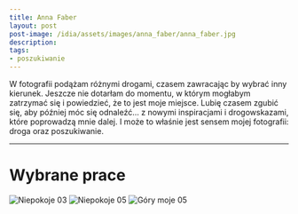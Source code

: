 ```yaml
---
title: Anna Faber
layout: post
post-image: /idia/assets/images/anna_faber/anna_faber.jpg
description: 
tags:
- poszukiwanie
---
```


W fotografii podążam różnymi drogami, czasem zawracając by wybrać inny kierunek. Jeszcze nie dotarłam do momentu, w którym mogłabym zatrzymać się i powiedzieć, że to jest moje miejsce. Lubię czasem zgubić się, aby później móc się odnaleźć… z nowymi inspiracjami i drogowskazami, które poprowadzą mnie dalej. I może to właśnie jest sensem mojej fotografii: droga oraz poszukiwanie.

---

# Wybrane prace

![Niepokoje 03](/idia/assets/images/anna_faber/Niepokoje_03.jpg)
![Niepokoje 05](/idia/assets/images/anna_faber/Niepokoje_05.jpg)
![Góry moje 05](/idia/assets/images/anna_faber/Gory_moje_05.jpg)



